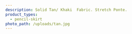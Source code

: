 ```yaml
---
description: Solid Tan/ Khaki  Fabric. Stretch Ponte.
product_types:
  - pencil-skirt
photo_path: /uploads/tan.jpg
---
```


